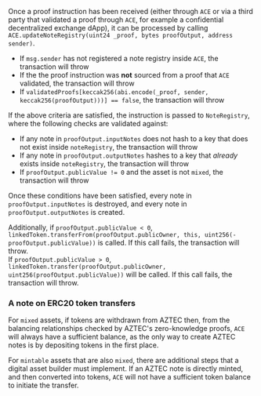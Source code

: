 Once a proof instruction has been received (either through `ACE` or via a third party that validated a proof through `ACE`, for example a confidential decentralized exchange dApp), it can be processed by calling `ACE.updateNoteRegistry(uint24 _proof, bytes proofOutput, address sender)`.

-   If `msg.sender` has not registered a note registry inside `ACE`, the transaction will throw
-   If the the proof instruction was **not** sourced from a proof that `ACE` validated, the transaction will throw
-   If `validatedProofs[keccak256(abi.encode(_proof, sender, keccak256(proofOutput)))] == false`, the transaction will throw

If the above criteria are satisfied, the instruction is passed to `NoteRegistry`, where the following checks are validated against:

-   If any note in `proofOutput.inputNotes` does not hash to a key that does not exist inside `noteRegistry`, the transaction will throw
-   If any note in `proofOutput.outputNotes` hashes to a key that _already_ exists inside `noteRegistry`, the transaction will throw
-   If `proofOutput.publicValue != 0` and the asset is not `mixed`, the transaction will throw

Once these conditions have been satisfied, every note in `proofOutput.inputNotes` is destroyed, and every note in `proofOutput.outputNotes` is created.

Additionally, if `proofOutput.publicValue < 0`, `linkedToken.transferFrom(proofOutput.publicOwner, this, uint256(-proofOutput.publicValue))` is called. If this call fails, the transaction will throw.  
If `proofOutput.publicValue > 0`, `linkedToken.transfer(proofOutput.publicOwner, uint256(proofOutput.publicValue))` will be called. If this call fails, the transaction will throw.

### A note on ERC20 token transfers

For `mixed` assets, if tokens are withdrawn from AZTEC then, from the balancing relationships checked by AZTEC's zero-knowledge proofs, `ACE` will always have a sufficient balance, as the only way to create AZTEC notes is by depositing tokens in the first place.

For `mintable` assets that are also `mixed`, there are additional steps that a digital asset builder must implement. If an AZTEC note is directly minted, and then converted into tokens, `ACE` will not have a sufficient token balance to initiate the transfer.
